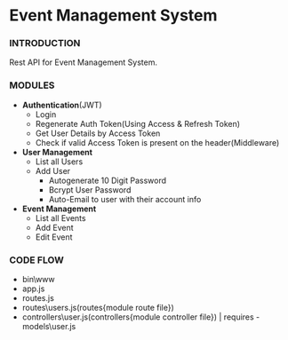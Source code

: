 # Event Management System

### INTRODUCTION
Rest API for Event Management System.

### MODULES
- **Authentication**(JWT)
	- Login
	- Regenerate Auth Token(Using Access & Refresh Token)
	- Get User Details by Access Token
	- Check if valid Access Token is present on the header(Middleware)
- **User Management**
     - List all Users
     - Add User
	 	 - Autogenerate 10 Digit Password
	 	 - Bcrypt User Password
		 - Auto-Email to user with their account info
- **Event Management**
     - List all Events
     - Add Event
	 - Edit Event

### CODE FLOW
- bin\www 
- app.js
- routes.js
- routes\users.js(routes\{module route file})
- controllers\user.js(controllers\{module controller file}) | requires - models\user.js